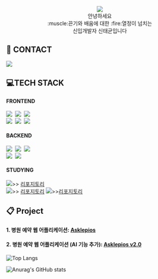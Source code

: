 <div align=center>
  <img src="https://capsule-render.vercel.app/api?type=waving&color=auto&fontColor=0F1035&height=200&section=header&text=Welcome%20to%20Taekyun's%20GitHub✨&fontSize=45" />
</div>


<div align=center>
  안녕하세요<br> :muscle:끈기와 배움에 대한 :fire:열정이 넘치는<br> 신입개발자 신태균입니다
</div>

## :email: CONTACT
  <div>
    <img src="https://img.shields.io/badge/stk131@naver.com -%23F7DF1E.svg?style=for-the-badge&logo=naver&logoColor=#03C75A"> 
    <br>
  </div>
  
## :computer:TECH STACK
#### FRONTEND
 <div>
  <img src="https://img.shields.io/badge/html5-%23E34F26.svg?style=for-the-badge&logo=html5&logoColor=white" />&nbsp
  <img src="https://img.shields.io/badge/css3-%231572B6.svg?style=for-the-badge&logo=css3&logoColor=white" />&nbsp
  <img src="https://img.shields.io/badge/javascript-%23323330.svg?style=for-the-badge&logo=javascript&logoColor=%23F7DF1E" />&nbsp
   <br>
  <img src="https://img.shields.io/badge/tailwindcss-%2338B2AC.svg?style=for-the-badge&logo=tailwind-css&logoColor=white"/>&nbsp
  <img src="https://img.shields.io/badge/Thymeleaf-%23005C0F.svg?style=for-the-badge&logo=Thymeleaf&logoColor=white"/>&nbsp
  <img src="https://img.shields.io/badge/jquery-%230769AD.svg?style=for-the-badge&logo=jquery&logoColor=white"/><br>
  
</div>

#### BACKEND
<div>
  <img src="https://img.shields.io/badge/java-%23ED8B00.svg?style=for-the-badge&logo=openjdk&logoColor=white">&nbsp
  <img src="https://img.shields.io/badge/python-3670A0?style=for-the-badge&logo=python&logoColor=ffdd54"/>&nbsp
  <img src="https://img.shields.io/badge/spring-%236DB33F.svg?style=for-the-badge&logo=spring&logoColor=white"/>&nbsp
  <br>
  <img src="https://img.shields.io/badge/Oracle-F80000?style=for-the-badge&logo=oracle&logoColor=white"/>&nbsp
  <img src="https://img.shields.io/badge/MariaDB-003545?style=for-the-badge&logo=mariadb&logoColor=white"/>&nbsp
  <br>
</div>

#### STUDYING
<div>
  <img src="https://img.shields.io/badge/node.js-6DA55F?style=for-the-badge&logo=node.js&logoColor=white">>> <a href="https://github.com/Taekyun131/DJANGO_TUTORIAL">리포지토리</a><br>
  <img src="https://img.shields.io/badge/django-%23092E20.svg?style=for-the-badge&logo=django&logoColor=white">>> <a href="https://github.com/Taekyun131/NODEJS_TUTORIAL">리포지토리</a>
  <img src="https://img.shields.io/badge/spring-%236DB33F.svg?style=for-the-badge&logo=spring&logoColor=white"/>>><a href="https://github.com/Taekyun131/SPRING_REVIEW">리포지토리</a>
</div>

## :clipboard: Project

  
####   1. 병원 예약 웹 어플리케이션: <a href="https://github.com/Taekyun131/Spring_FinalProject">Asklepios</a>
  
####    2. 병원 예약 웹 어플리케이션 (AI 기능 추가): <a href="https://github.com/Taekyun131/AI_FinalProject">Asklepios v2.0</a>
 

![Top Langs](https://github-readme-stats.vercel.app/api/top-langs/?username=Taekyun131&layout=compact&theme=algolia)  

![Anurag's GitHub stats](https://github-readme-stats.vercel.app/api?username=Taekyun131&theme=gruvbox&show_icons=true)







<!--
**Taekyun131/Taekyun131** is a ✨ _special_ ✨ repository because its `README.md` (this file) appears on your GitHub profile.

Here are some ideas to get you started:

- 🔭 I’m currently working on ...
- 🌱 I’m currently learning ...
- 👯 I’m looking to collaborate on ...
- 🤔 I’m looking for help with ...
- 💬 Ask me about ...
- 📫 How to reach me: ...
- 😄 Pronouns: ...
- ⚡ Fun fact: ...
-->
